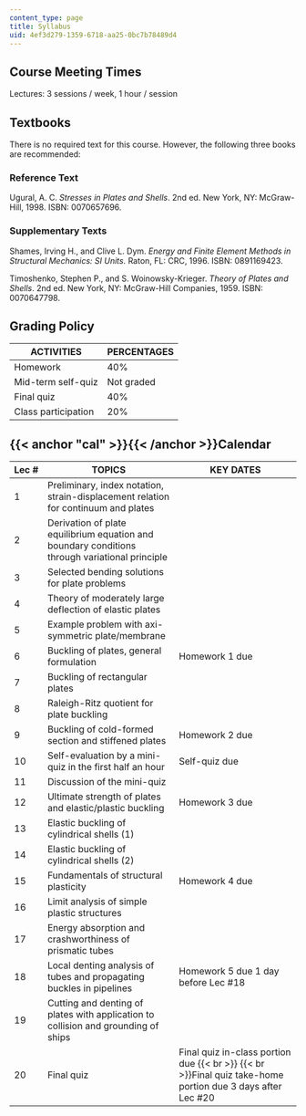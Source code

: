 ```yaml
---
content_type: page
title: Syllabus
uid: 4ef3d279-1359-6718-aa25-0bc7b78489d4
---
```


Course Meeting Times
--------------------

Lectures: 3 sessions / week, 1 hour / session

Textbooks
---------

There is no required text for this course. However, the following three books are recommended:

### Reference Text

Ugural, A. C. _Stresses in Plates and Shells_. 2nd ed. New York, NY: McGraw-Hill, 1998. ISBN: 0070657696.

### Supplementary Texts

Shames, Irving H., and Clive L. Dym. _Energy and Finite Element Methods in Structural Mechanics: SI Units._ Raton, FL: CRC, 1996. ISBN: 0891169423.

Timoshenko, Stephen P., and S. Woinowsky-Krieger. _Theory of Plates and Shells_. 2nd ed. New York, NY: McGraw-Hill Companies, 1959. ISBN: 0070647798.

Grading Policy
--------------

| ACTIVITIES | PERCENTAGES |
| --- | --- |
| Homework | 40% |
| Mid-term self-quiz | Not graded |
| Final quiz | 40% |
| Class participation | 20%   

{{< anchor "cal" >}}{{< /anchor >}}Calendar
-------------------------------------------

| Lec # | TOPICS | KEY DATES |
| --- | --- | --- |
| 1 | Preliminary, index notation, strain-displacement relation for continuum and plates |  |
| 2 | Derivation of plate equilibrium equation and boundary conditions through variational principle |  |
| 3 | Selected bending solutions for plate problems |  |
| 4 | Theory of moderately large deflection of elastic plates |  |
| 5 | Example problem with axi-symmetric plate/membrane |  |
| 6 | Buckling of plates, general formulation | Homework 1 due |
| 7 | Buckling of rectangular plates |  |
| 8 | Raleigh-Ritz quotient for plate buckling |  |
| 9 | Buckling of cold-formed section and stiffened plates | Homework 2 due |
| 10 | Self-evaluation by a mini-quiz in the first half an hour | Self-quiz due |
| 11 | Discussion of the mini-quiz |  |
| 12 | Ultimate strength of plates and elastic/plastic buckling | Homework 3 due |
| 13 | Elastic buckling of cylindrical shells (1) |  |
| 14 | Elastic buckling of cylindrical shells (2) |  |
| 15 | Fundamentals of structural plasticity | Homework 4 due |
| 16 | Limit analysis of simple plastic structures |  |
| 17 | Energy absorption and crashworthiness of prismatic tubes |  |
| 18 | Local denting analysis of tubes and propagating buckles in pipelines | Homework 5 due 1 day before Lec #18 |
| 19 | Cutting and denting of plates with application to collision and grounding of ships |  |
| 20 | Final quiz | Final quiz in-class portion due  {{< br >}}  {{< br >}}Final quiz take-home portion due 3 days after Lec #20